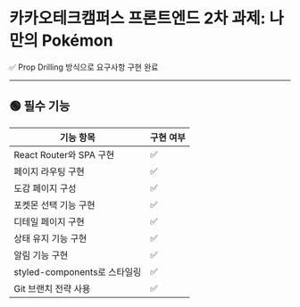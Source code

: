 # 카카오테크캠퍼스 프론트엔드 2차 과제: 나만의 Pokémon 

✅ Prop Drilling 방식으로 요구사항 구현 완료

---

## 🟢 필수 기능

| 기능 항목                         | 구현 여부 |
|----------------------------------|-----------|
| React Router와 SPA 구현          | ✅         |
| 페이지 라우팅 구현               | ✅         |
| 도감 페이지 구성                 | ✅         |
| 포켓몬 선택 기능 구현            | ✅         |
| 디테일 페이지 구현               | ✅         |
| 상태 유지 기능 구현              | ✅         |
| 알림 기능 구현                   | ✅         |
| styled-components로 스타일링     | ✅         |
| Git 브랜치 전략 사용             | ✅         |
